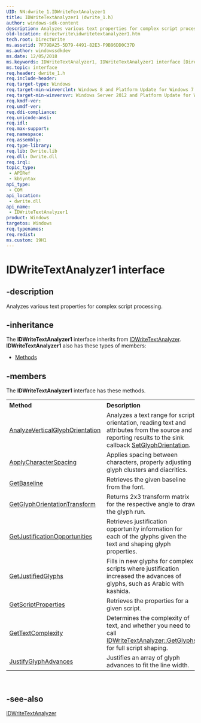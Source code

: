 ```yaml
---
UID: NN:dwrite_1.IDWriteTextAnalyzer1
title: IDWriteTextAnalyzer1 (dwrite_1.h)
author: windows-sdk-content
description: Analyzes various text properties for complex script processing.
old-location: directwrite\idwritetextanalyzer1.htm
tech.root: DirectWrite
ms.assetid: 7F79BA25-5D79-4491-82E3-F9B96DD0C37D
ms.author: windowssdkdev
ms.date: 12/05/2018
ms.keywords: IDWriteTextAnalyzer1, IDWriteTextAnalyzer1 interface [Direct Write], IDWriteTextAnalyzer1 interface [Direct Write],described, directwrite.idwritetextanalyzer1, dwrite_1/IDWriteTextAnalyzer1
ms.topic: interface
req.header: dwrite_1.h
req.include-header: 
req.target-type: Windows
req.target-min-winverclnt: Windows 8 and Platform Update for Windows 7 [desktop apps \| UWP apps]
req.target-min-winversvr: Windows Server 2012 and Platform Update for Windows Server 2008 R2 [desktop apps \| UWP apps]
req.kmdf-ver: 
req.umdf-ver: 
req.ddi-compliance: 
req.unicode-ansi: 
req.idl: 
req.max-support: 
req.namespace: 
req.assembly: 
req.type-library: 
req.lib: Dwrite.lib
req.dll: Dwrite.dll
req.irql: 
topic_type:
 - APIRef
 - kbSyntax
api_type:
 - COM
api_location:
 - dwrite.dll
api_name:
 - IDWriteTextAnalyzer1
product: Windows
targetos: Windows
req.typenames: 
req.redist: 
ms.custom: 19H1
---
```


# IDWriteTextAnalyzer1 interface


## -description


Analyzes various text properties for complex script processing.


## -inheritance

The <b xmlns:loc="http://microsoft.com/wdcml/l10n">IDWriteTextAnalyzer1</b> interface inherits from <a href="https://docs.microsoft.com/windows/desktop/api/dwrite/nn-dwrite-idwritetextanalyzer">IDWriteTextAnalyzer</a>. <b>IDWriteTextAnalyzer1</b> also has these types of members:
<ul>
<li><a href="https://docs.microsoft.com/">Methods</a></li>
</ul>

## -members

The <b>IDWriteTextAnalyzer1</b> interface has these methods.
<table class="members" id="memberListMethods">
<tr>
<th align="left" width="37%">Method</th>
<th align="left" width="63%">Description</th>
</tr>
<tr data="declared;">
<td align="left" width="37%">
<a href="https://docs.microsoft.com/windows/desktop/api/dwrite_1/nf-dwrite_1-idwritetextanalyzer1-analyzeverticalglyphorientation">AnalyzeVerticalGlyphOrientation</a>
</td>
<td align="left" width="63%">
Analyzes a text range for script orientation, reading text and
    attributes from the source and reporting results to the sink callback <a href="https://docs.microsoft.com/windows/desktop/api/dwrite_1/nf-dwrite_1-idwritetextanalysissink1-setglyphorientation">SetGlyphOrientation</a>.

</td>
</tr>
<tr data="declared;">
<td align="left" width="37%">
<a href="https://docs.microsoft.com/windows/desktop/api/dwrite_1/nf-dwrite_1-idwritetextanalyzer1-applycharacterspacing">ApplyCharacterSpacing</a>
</td>
<td align="left" width="63%">
Applies spacing between characters, properly adjusting glyph clusters
    and diacritics.

</td>
</tr>
<tr data="declared;">
<td align="left" width="37%">
<a href="https://docs.microsoft.com/windows/desktop/api/dwrite_1/nf-dwrite_1-idwritetextanalyzer1-getbaseline">GetBaseline</a>
</td>
<td align="left" width="63%">
Retrieves the given baseline from the font.

</td>
</tr>
<tr data="declared;">
<td align="left" width="37%">
<a href="https://docs.microsoft.com/windows/desktop/api/dwrite_1/nf-dwrite_1-idwritetextanalyzer1-getglyphorientationtransform">GetGlyphOrientationTransform</a>
</td>
<td align="left" width="63%">
Returns 2x3 transform matrix for the respective angle to draw the
    glyph run.

</td>
</tr>
<tr data="declared;">
<td align="left" width="37%">
<a href="https://docs.microsoft.com/windows/desktop/api/dwrite_1/nf-dwrite_1-idwritetextanalyzer1-getjustificationopportunities">GetJustificationOpportunities</a>
</td>
<td align="left" width="63%">
Retrieves justification opportunity information for each of the glyphs
    given the text and shaping glyph properties.

</td>
</tr>
<tr data="declared;">
<td align="left" width="37%">
<a href="https://docs.microsoft.com/windows/desktop/api/dwrite_1/nf-dwrite_1-idwritetextanalyzer1-getjustifiedglyphs">GetJustifiedGlyphs</a>
</td>
<td align="left" width="63%">
Fills in new glyphs for complex scripts where justification increased
    the advances of glyphs, such as Arabic with kashida.

</td>
</tr>
<tr data="declared;">
<td align="left" width="37%">
<a href="https://docs.microsoft.com/windows/desktop/api/dwrite_1/nf-dwrite_1-idwritetextanalyzer1-getscriptproperties">GetScriptProperties</a>
</td>
<td align="left" width="63%">
Retrieves the properties for a given script.

</td>
</tr>
<tr data="declared;">
<td align="left" width="37%">
<a href="https://docs.microsoft.com/windows/desktop/api/dwrite_1/nf-dwrite_1-idwritetextanalyzer1-gettextcomplexity">GetTextComplexity</a>
</td>
<td align="left" width="63%">
Determines the complexity of text, and whether you need to call <a href="https://docs.microsoft.com/windows/desktop/api/dwrite/nf-dwrite-idwritetextanalyzer-getglyphs">IDWriteTextAnalyzer::GetGlyphs</a> for full script
    shaping. 

</td>
</tr>
<tr data="declared;">
<td align="left" width="37%">
<a href="https://docs.microsoft.com/windows/desktop/api/dwrite_1/nf-dwrite_1-idwritetextanalyzer1-justifyglyphadvances">JustifyGlyphAdvances</a>
</td>
<td align="left" width="63%">
Justifies an array of glyph advances to fit the line width.

</td>
</tr>
</table> 


## -see-also




<a href="https://docs.microsoft.com/windows/desktop/api/dwrite/nn-dwrite-idwritetextanalyzer">IDWriteTextAnalyzer</a>
 

 

